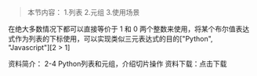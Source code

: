 > 本节内容：
> 1.列表
> 2.元组
> 3.使用场景

在绝大多数情况下都可以直接等价于 1 和 0 两个整数来使用，将某个布尔值表达式作为列表的下标使用，可以实现类似三元表达式的目的["Python", "Javascript"][2 > 1]

资料简介： 2-4 Python列表和元组，介绍切片操作
资料下载：点击下载